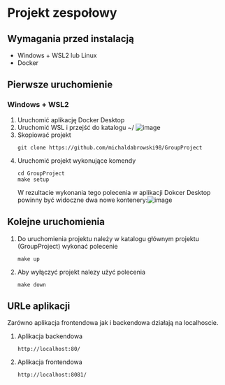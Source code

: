 # Projekt zespołowy

## Wymagania przed instalacją
- Windows + WSL2 lub Linux
- Docker

## Pierwsze uruchomienie
### Windows + WSL2
1. Uruchomić aplikację Docker Desktop
1. Uruchomić WSL i przejść do katalogu ~/
![image](https://github.com/michaldabrowski98/GroupProject/assets/51337492/bc8e5b2d-ced0-4631-86ef-eedb719caeee)
2. Skopiować projekt
   ```
   git clone https://github.com/michaldabrowski98/GroupProject
   ```
3. Uruchomić projekt wykonujące komendy
   ```
   cd GroupProject
   make setup
   ```
   W rezultacie wykonania tego polecenia w aplikacji Dokcer Desktop powinny być widoczne dwa nowe kontenery:![image](https://github.com/michaldabrowski98/GroupProject/assets/51337492/4e5d6f20-9a25-425e-a948-2018732f002b)

## Kolejne uruchomienia
1. Do uruchomienia projektu należy w katalogu głównym projektu (GroupProject) wykonać polecenie
   ```
   make up
   ```
2. Aby wyłączyć projekt nalezy użyć polecenia
   ```
   make down
   ```
## URLe aplikacji
Zarówno aplikacja frontendowa jak i backendowa działają na localhoscie. 
1. Aplikacja backendowa
   ```
   http://localhost:80/
   ```
2. Aplikacja frontendowa
   ```
   http://localhost:8081/
   ```
